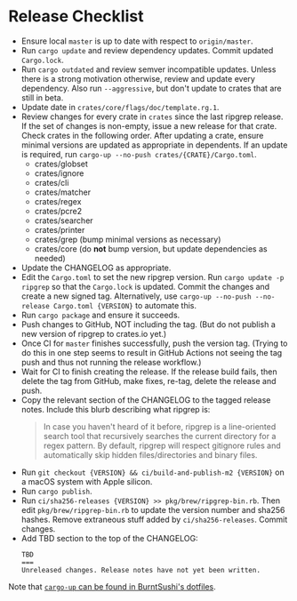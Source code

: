 # Release Checklist

* Ensure local `master` is up to date with respect to `origin/master`.
* Run `cargo update` and review dependency updates. Commit updated
  `Cargo.lock`.
* Run `cargo outdated` and review semver incompatible updates. Unless there is
  a strong motivation otherwise, review and update every dependency. Also
  run `--aggressive`, but don't update to crates that are still in beta.
* Update date in `crates/core/flags/doc/template.rg.1`.
* Review changes for every crate in `crates` since the last ripgrep release.
  If the set of changes is non-empty, issue a new release for that crate. Check
  crates in the following order. After updating a crate, ensure minimal
  versions are updated as appropriate in dependents. If an update is required,
  run `cargo-up --no-push crates/{CRATE}/Cargo.toml`.
    * crates/globset
    * crates/ignore
    * crates/cli
    * crates/matcher
    * crates/regex
    * crates/pcre2
    * crates/searcher
    * crates/printer
    * crates/grep (bump minimal versions as necessary)
    * crates/core (do **not** bump version, but update dependencies as needed)
* Update the CHANGELOG as appropriate.
* Edit the `Cargo.toml` to set the new ripgrep version. Run
  `cargo update -p ripgrep` so that the `Cargo.lock` is updated. Commit the
  changes and create a new signed tag. Alternatively, use
  `cargo-up --no-push --no-release Cargo.toml {VERSION}` to automate this.
* Run `cargo package` and ensure it succeeds.
* Push changes to GitHub, NOT including the tag. (But do not publish a new
  version of ripgrep to crates.io yet.)
* Once CI for `master` finishes successfully, push the version tag. (Trying to
  do this in one step seems to result in GitHub Actions not seeing the tag
  push and thus not running the release workflow.)
* Wait for CI to finish creating the release. If the release build fails, then
  delete the tag from GitHub, make fixes, re-tag, delete the release and push.
* Copy the relevant section of the CHANGELOG to the tagged release notes.
  Include this blurb describing what ripgrep is:
  > In case you haven't heard of it before, ripgrep is a line-oriented search
  > tool that recursively searches the current directory for a regex pattern.
  > By default, ripgrep will respect gitignore rules and automatically skip
  > hidden files/directories and binary files.
* Run `git checkout {VERSION} && ci/build-and-publish-m2 {VERSION}` on a macOS
  system with Apple silicon.
* Run `cargo publish`.
* Run `ci/sha256-releases {VERSION} >> pkg/brew/ripgrep-bin.rb`. Then edit
  `pkg/brew/ripgrep-bin.rb` to update the version number and sha256 hashes.
  Remove extraneous stuff added by `ci/sha256-releases`. Commit changes.
* Add TBD section to the top of the CHANGELOG:
  ```
  TBD
  ===
  Unreleased changes. Release notes have not yet been written.
  ```

Note that [`cargo-up` can be found in BurntSushi's dotfiles][dotfiles].

[dotfiles]: https://github.com/BurntSushi/dotfiles/blob/master/bin/cargo-up
